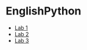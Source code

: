 # EnglishPython
*  [Lab 1](https://github.com/EnglishPython/Lab-1)
*  [Lab 2](https://github.com/EnglishPython/Lab-2)
*  [Lab 3](https://github.com/EnglishPython/Lab-3)
